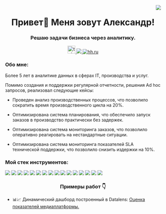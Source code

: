 <img align="right" src="https://visitor-badge.laobi.icu/badge?page_id=fishchukov.fishchukov" />

<h1 align="center">Привет👋 Меня зовут Александр!</h1>


<h3 align="center">Решаю задачи бизнеса через аналитику.</h3>

<div align="center">
    <a href="https://t.me/a_fishchukov" target="_blank">
    <img src="https://img.shields.io/static/v1?message=Telegram&logo=telegram&label=&color=2CA5E0&logoColor=white&labelColor=&style=for-the-badge" height="25" alt="telegram logo"  />
  </a>
    <a href="mailto:a.fishchukov@gmail.com">
    <img src="https://img.shields.io/badge/Gmail-333333?style=for-the-badge&logo=gmail&logoColor=red" />
  </a>
     <a href="https://orel.hh.ru/resume/475da9b4ff0e21e1460039ed1f5668456d3764" target="_blank">
    <img src="https://img.shields.io/badge/HH-D32F2F?style=for-the-badge&logo=HH&logoColor=FFFFFF" alt="hh.ru" />
  </a>
 </div>

<h3 align="left">Обо мне:</h3>
<p align="left">Более 5 лет в аналитике данных в сферах IT, производства и услуг.

Помимо создания и поддержки регулярной отчетности, решения Ad hoc запросов, реализовал следующие кейсы:

- Проведен анализ производственных процессов, что позволило сократить время производственного цикла на 20%.

- Оптимизирована система планирования, что обеспечило запуск заказов в производство практически без задержек.

- Оптимизирована система мониторинга заказов, что позволило оперативно реагировать на нестандартные ситуации.

- Оптимизирована система мониторинга показателей SLA технической поддержки, что позволило снизить издержки на 10%.</p>

<h3 align="left">Мой стек инструментов:</h3>

<div align="left">
  <img src="https://img.shields.io/badge/SQL-4479A1?style=for-the-badge&logo=postgresql&logoColor=white"  />
  <img src="https://img.shields.io/badge/Oracle-FF3300?style=for-the-badge&logo=oracle&logoColor=white"  /> 
  <img src="https://img.shields.io/badge/MS_SQL-666699?style=for-the-badge&logo=microsoft-sql-server&logoColor=white"  />
  <img src="https://img.shields.io/badge/Google_Sheets-34A853?style=for-the-badge&logo=google-sheets&logoColor=white"  />
  <img src="https://img.shields.io/badge/Microsoft_Excel-217346?style=for-the-badge&logo=microsoft-excel&logoColor=white"  />  
  <img src="https://img.shields.io/badge/Jupyter_Notebook-F37626?style=for-the-badge&logo=Jupyter&logoColor=white"  />
  <img src="https://img.shields.io/badge/Python-3776AB?style=for-the-badge&logo=python&logoColor=white"  />
  <img src="https://img.shields.io/badge/Pandas-150458?style=for-the-badge&logo=pandas&logoColor=white"  />
  <img src="https://img.shields.io/badge/Plotly-3F4F75?style=for-the-badge&logo=plotly&logoColor=white" />
  <img src="https://img.shields.io/badge/NumPy-013243?style=for-the-badge&logo=numpy&logoColor=white"  />
  <img src="https://img.shields.io/badge/Seaborn-404D5C?style=for-the-badge&logo=seaborn&logoColor=white" />
  <img src="https://img.shields.io/badge/Matplotlib-11557C?style=for-the-badge&logo=matplotlib&logoColor=white" />  
  <img src="https://img.shields.io/badge/Jasper_Reports-4479A1?style=for-the-badge&logoColor=white"  />
  <img src="https://img.shields.io/badge/Yandex_DataLens-FF0000?style=for-the-badge&logo=yandex&logoColor=white"  />
  <img src="https://img.shields.io/badge/Apache_Superset-404D5C?style=for-the-badge&logo=apache-superset&logoColor=white" />
  <img src="https://img.shields.io/badge/Tableau-666699?style=for-the-badge&logo=tableau&logoColor=white" />
    
</div>


<h3 align="center">Примеры работ 👇</h3>


- 📊📈 Динамический дашборд построенный в Datalens: [Оценка показателей медиаплатформы.](https://datalens.yandex/lm97wc6j7v0u7)

<!--
**fishchukov/fishchukov** is a ✨ _special_ ✨ repository because its `README.md` (this file) appears on your GitHub profile.

Here are some ideas to get you started:

- 🔭 I’m currently working on ...
- 🌱 I’m currently learning ...
- 👯 I’m looking to collaborate on ...
- 🤔 I’m looking for help with ...
- 💬 Ask me about ...
- 📫 How to reach me: ...
- 😄 Pronouns: ...
- ⚡ Fun fact: ...
-->
